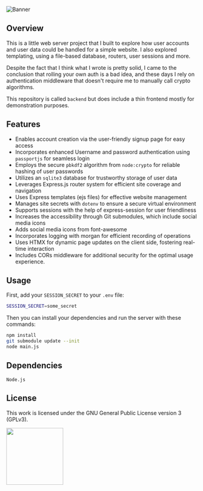 ![Banner](https://s-christy.com/sbs/status-banner.svg?icon=action/http&hue=260&title=Backend&description=A%20web%20backend%20for%20handling%20user%20data%20with%20care)

## Overview

This is a little web server project that I built to explore how user accounts
and user data could be handled for a simple website. I also explored
templating, using a file-based database, routers, user sessions and more.

Despite the fact that I think what I wrote is pretty solid, I came to the
conclusion that rolling your own auth is a bad idea, and these days I rely on
authentication middleware that doesn't require me to manually call crypto
algorithms.

This repository is called `backend` but does include a thin frontend mostly for
demonstration purposes.

## Features

- Enables account creation via the user-friendly signup page for easy access
- Incorporates enhanced Username and password authentication using `passportjs` for seamless login
- Employs the secure `pbkdf2` algorithm from `node:crypto` for reliable hashing of user passwords
- Utilizes an `sqlite3` database for trustworthy storage of user data
- Leverages Express.js router system for efficient site coverage and navigation
- Uses Express templates (ejs files) for effective website management
- Manages site secrets with `dotenv` to ensure a secure virtual environment
- Supports sessions with the help of express-session for user friendliness
- Increases the accessibility through Git submodules, which include social media icons
- Adds social media icons from font-awesome
- Incorporates logging with morgan for efficient recording of operations
- Uses HTMX for dynamic page updates on the client side, fostering real-time interaction
- Includes CORs middleware for additional security for the optimal usage experience.

## Usage

First, add your `SESSION_SECRET` to your `.env` file:

```sh
SESSION_SECRET=some_secret
```

Then you can install your dependencies and run the server with these commands:

```sh
npm install
git submodule update --init
node main.js
```

## Dependencies

```
Node.js
```

## License

This work is licensed under the GNU General Public License version 3 (GPLv3).

[<img src="https://s-christy.com/status-banner-service/GPLv3_Logo.svg" width="150" />](https://www.gnu.org/licenses/gpl-3.0.en.html)
